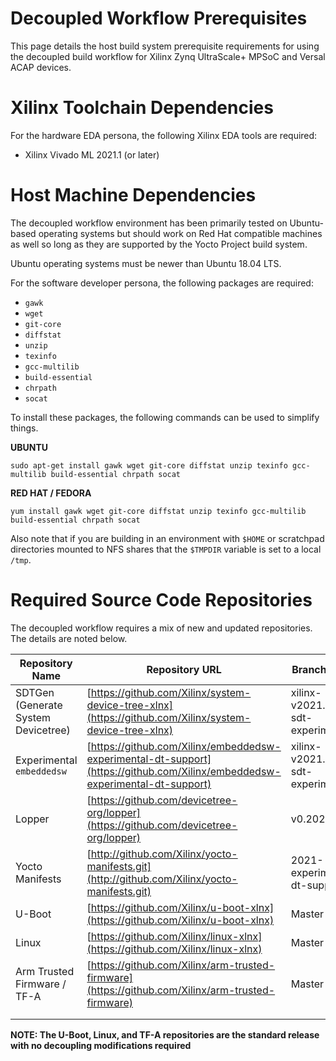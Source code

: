 # Decoupled Workflow Prerequisites

This page details the host build system prerequisite requirements for using the decoupled build workflow for Xilinx Zynq UltraScale+ MPSoC and Versal ACAP devices.

# Xilinx Toolchain Dependencies

For the hardware EDA persona, the following Xilinx EDA tools are required:

* Xilinx Vivado ML 2021.1 (or later)

# Host Machine Dependencies

The decoupled workflow environment has been primarily tested on Ubuntu-based operating systems but should work on Red Hat compatible machines as well so long as they are supported by the Yocto Project build system.

Ubuntu operating systems must be newer than Ubuntu 18.04 LTS.

 For the software developer persona, the following packages are required:

* `gawk`
* `wget`
* `git-core`
* `diffstat`
* `unzip`
* `texinfo`
* `gcc-multilib`
* `build-essential`
* `chrpath`
* `socat`

To install these packages, the following commands can be used to simplify things.

**UBUNTU**

`sudo apt-get install gawk wget git-core diffstat unzip texinfo gcc-multilib build-essential chrpath socat`

**RED HAT / FEDORA**

`yum install gawk wget git-core diffstat unzip texinfo gcc-multilib build-essential chrpath socat` 

Also note that if you are building in an environment with `$HOME` or scratchpad directories mounted to NFS shares that the `$TMPDIR` variable is set to a local `/tmp`. 

# Required Source Code Repositories

The decoupled workflow requires a mix of new and updated repositories.  The details are noted below.

| Repository Name                    | Repository URL                                               | Branch Name                  |
| ---------------------------------- | ------------------------------------------------------------ | ---------------------------- |
| SDTGen (Generate System Devicetree) | [https://github.com/Xilinx/system-device-tree-xlnx](https://github.com/Xilinx/system-device-tree-xlnx) | xilinx-v2021.1-sdt-experimental                       |
| Experimental `embeddedsw`          | [https://github.com/Xilinx/embeddedsw-experimental-dt-support](https://github.com/Xilinx/embeddedsw-experimental-dt-support) | xilinx-v2021.1-sdt-experimental                       |
| Lopper                             | [https://github.com/devicetree-org/lopper](https://github.com/devicetree-org/lopper) | v0.2021.x                       |
| Yocto Manifests                    | [http://github.com/Xilinx/yocto-manifests.git](http://github.com/Xilinx/yocto-manifests.git) | 2021-experimental-dt-support |
| U-Boot                             | [https://github.com/Xilinx/u-boot-xlnx](https://github.com/Xilinx/u-boot-xlnx) | Master                       |
| Linux                              | [https://github.com/Xilinx/linux-xlnx](https://github.com/Xilinx/linux-xlnx) | Master                       |
| Arm Trusted Firmware / TF-A        | [https://github.com/Xilinx/arm-trusted-firmware](https://github.com/Xilinx/arm-trusted-firmware) | Master                       |
|                                    |                                                              |                              |
|                                    |                                                              |                              |

**NOTE: The U-Boot, Linux, and TF-A repositories are the standard release with no decoupling modifications required**

